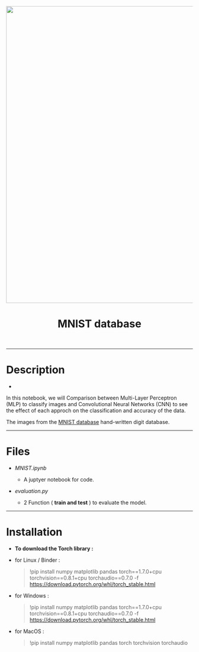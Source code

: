 <img src="https://upload.wikimedia.org/wikipedia/commons/thumb/2/27/MnistExamples.png/320px-MnistExamples.png"  align="middle" width="800">

<h1 style="text-align:center"> MNIST database</h1>

<br>


---


# **Description**
-
In this notebook, we will Comparison between Multi-Layer Perceptron (MLP) to classify images and Convolutional Neural Networks (CNN) to see the effect of each approch on the classification and accuracy of the data.

The images from the [MNIST database](http://yann.lecun.com/exdb/mnist/) hand-written digit database.

---

# **Files**
 - _MNIST.ipynb_
 	- A juptyer notebook for code.

- _evaluation.py_
  - 2 Function ( **train and test** ) to evaluate the model.


---


# **Installation**
- **To download the Torch library :**

-  for Linux / Binder :


	> !pip install numpy matplotlib pandas torch==1.7.0+cpu torchvision==0.8.1+cpu torchaudio==0.7.0 -f https://download.pytorch.org/whl/torch_stable.html


-  for Windows :


    > !pip install numpy matplotlib pandas torch==1.7.0+cpu torchvision==0.8.1+cpu torchaudio==0.7.0 -f https://download.pytorch.org/whl/torch_stable.html

-  for MacOS :


	> !pip install numpy matplotlib pandas torch torchvision torchaudio
